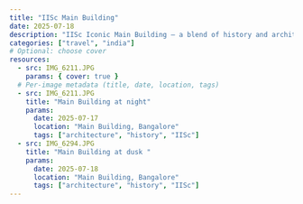 ```yaml
---
title: "IISc Main Building"
date: 2025-07-18
description: "IISc Iconic Main Building — a blend of history and architecture."
categories: ["travel", "india"]
# Optional: choose cover
resources:
  - src: IMG_6211.JPG
    params: { cover: true }
  # Per-image metadata (title, date, location, tags)
  - src: IMG_6211.JPG
    title: "Main Building at night"
    params:
      date: 2025-07-17
      location: "Main Building, Bangalore"
      tags: ["architecture", "history", "IISc"]
  - src: IMG_6294.JPG
    title: "Main Building at dusk "
    params:
      date: 2025-07-18
      location: "Main Building, Bangalore"
      tags: ["architecture", "history", "IISc"]
---
```

